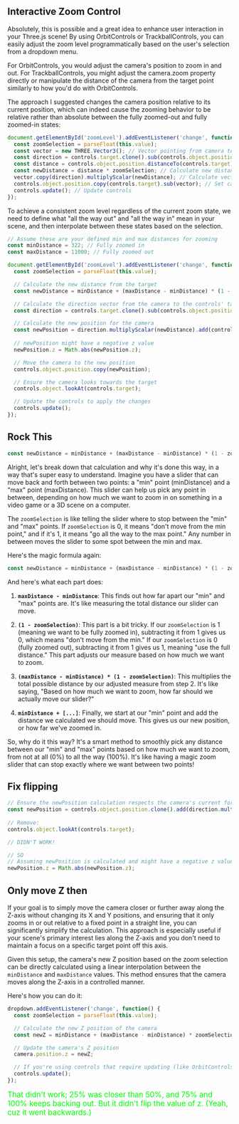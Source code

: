 ## Interactive Zoom Control

Absolutely, this is possible and a great idea to enhance user interaction in your Three.js scene! By using OrbitControls or TrackballControls, you can easily adjust the zoom level programmatically based on the user's selection from a dropdown menu.

For OrbitControls, you would adjust the camera's position to zoom in and out. For TrackballControls, you might adjust the camera.zoom property directly or manipulate the distance of the camera from the target point similarly to how you'd do with OrbitControls.

The approach I suggested changes the camera position relative to its current position, which can indeed cause the zooming behavior to be relative rather than absolute between the fully zoomed-out and fully zoomed-in states:

```js
document.getElementById('zoomLevel').addEventListener('change', function() {
  const zoomSelection = parseFloat(this.value);
  const vector = new THREE.Vector3(); // Vector pointing from camera to controls target
  const direction = controls.target.clone().sub(controls.object.position).normalize(); // Get direction
  const distance = controls.object.position.distanceTo(controls.target); // Current distance from target
  const newDistance = distance * zoomSelection; // Calculate new distance based on selection
  vector.copy(direction).multiplyScalar(newDistance); // Calculate vector for new position
  controls.object.position.copy(controls.target).sub(vector); // Set camera to new position
  controls.update(); // Update controls
});
```

To achieve a consistent zoom level regardless of the current zoom state, we need to define what "all the way out" and "all the way in" mean in your scene, and then interpolate between these states based on the selection.

```js
// Assume these are your defined min and max distances for zooming
const minDistance = 322; // Fully zoomed in
const maxDistance = 11000; // Fully zoomed out

document.getElementById('zoomLevel').addEventListener('change', function() {
  const zoomSelection = parseFloat(this.value);

  // Calculate the new distance from the target
  const newDistance = minDistance + (maxDistance - minDistance) * (1 - zoomSelection);

  // Calculate the direction vector from the camera to the controls' target
  const direction = controls.target.clone().sub(controls.object.position).normalize();

  // Calculate the new position for the camera
  const newPosition = direction.multiplyScalar(newDistance).add(controls.target);
  
  // newPosition might have a negative z value
  newPosition.z = Math.abs(newPosition.z);

  // Move the camera to the new position
  controls.object.position.copy(newPosition);

  // Ensure the camera looks towards the target
  controls.object.lookAt(controls.target);

  // Update the controls to apply the changes
  controls.update();
});
```

## Rock This

```js
const newDistance = minDistance + (maxDistance - minDistance) * (1 - zoomSelection);
```

Alright, let's break down that calculation and why it's done this way, in a way that's super easy to understand. Imagine you have a slider that can move back and forth between two points: a "min" point (minDistance) and a "max" point (maxDistance). This slider can help us pick any point in between, depending on how much we want to zoom in on something in a video game or a 3D scene on a computer.

The `zoomSelection` is like telling the slider where to stop between the "min" and "max" points. If `zoomSelection` is 0, it means "don't move from the min point," and if it's 1, it means "go all the way to the max point." Any number in between moves the slider to some spot between the min and max.

Here's the magic formula again:

```javascript
const newDistance = minDistance + (maxDistance - minDistance) * (1 - zoomSelection);
```

And here's what each part does:

1. **`maxDistance - minDistance`**: This finds out how far apart our "min" and "max" points are. It's like measuring the total distance our slider can move.

2. **`(1 - zoomSelection)`**: This part is a bit tricky. If our `zoomSelection` is 1 (meaning we want to be fully zoomed in), subtracting it from 1 gives us 0, which means "don't move from the min." If our `zoomSelection` is 0 (fully zoomed out), subtracting it from 1 gives us 1, meaning "use the full distance." This part adjusts our measure based on how much we want to zoom.

3. **`(maxDistance - minDistance) * (1 - zoomSelection)`**: This multiplies the total possible distance by our adjusted measure from step 2. It's like saying, "Based on how much we want to zoom, how far should we actually move our slider?"

4. **`minDistance + [...]`**: Finally, we start at our "min" point and add the distance we calculated we should move. This gives us our new position, or how far we've zoomed in.

So, why do it this way? It's a smart method to smoothly pick any distance between our "min" and "max" points based on how much we want to zoom, from not at all (0%) to all the way (100%). It's like having a magic zoom slider that can stop exactly where we want between two points!

## Fix flipping

```js
// Ensure the newPosition calculation respects the camera's current forward vectorconst newPosition = controls.object.position.clone().add(direction.multiplyScalar(newDistance - controls.object.position.distanceTo(controls.target)));  
// Remove:
controls.object.lookAt(controls.target);

// DIDN'T WORK!

// SO
// Assuming newPosition is calculated and might have a negative z value
newPosition.z = Math.abs(newPosition.z);
```

## Only move Z then

If your goal is to simply move the camera closer or further away along the Z-axis without changing its X and Y positions, and ensuring that it only zooms in or out relative to a fixed point in a straight line, you can significantly simplify the calculation. This approach is especially useful if your scene's primary interest lies along the Z-axis and you don't need to maintain a focus on a specific target point off this axis.

Given this setup, the camera's new Z position based on the zoom selection can be directly calculated using a linear interpolation between the `minDistance` and `maxDistance` values. This method ensures that the camera moves along the Z-axis in a controlled manner.

Here's how you can do it:

```javascript
dropdown.addEventListener('change', function() {
  const zoomSelection = parseFloat(this.value);

  // Calculate the new Z position of the camera
  const newZ = minDistance + (maxDistance - minDistance) * zoomSelection;

  // Update the camera's Z position
  camera.position.z = newZ;

  // If you're using controls that require updating (like OrbitControls)
  controls.update();
});
```

<span style="color:lime;font-size:larger;">That didn't work; 25% was closer than 50%, and 75% and 100% keeps backing out. But it didn't flip the value of z. (Yeah, cuz it went backwards.)</span>

<br>

